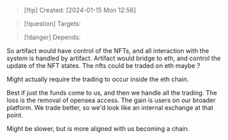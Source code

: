 
>[!tip] Created: [2024-01-15 Mon 12:56]

>[!question] Targets: 

>[!danger] Depends: 

So artifact would have control of the NFTs, and all interaction with the system is handled by artifact.
Artifact would bridge to eth, and control the update of the NFT states.
The nfts could be traded on eth maybe ?

Might actually require the trading to occur inside the eth chain.

Best if just the funds come to us, and then we handle all the trading.  The loss is the removal of opensea access.  The gain is users on our broader platform.  We trade better, so we'd look like an internal exchange at that point.

Might be slower, but is more aligned with us becoming a chain.